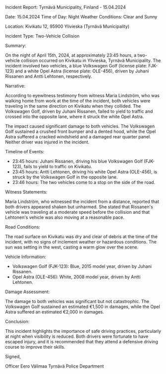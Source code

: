 Incident Report: Tyrnävä Municipality, Finland - 15.04.2024

Date: 15.04.2024
Time of Day: Night
Weather Conditions: Clear and Sunny

Location: Kivikatu 12, 95900 Ylivieska (Tyrnävä Municipality)

Incident Type: Two-Vehicle Collision

Summary:

On the night of April 15th, 2024, at approximately 23:45 hours, a two-vehicle collision occurred on Kivikatu in Ylivieska, Tyrnävä Municipality. The incident involved two vehicles, a blue Volkswagen Golf (license plate: FJK-123) and a white Opel Astra (license plate: OLE-456), driven by Juhani Rissanen and Antti Lehtonen, respectively.

Narrative:

According to eyewitness testimony from witness Maria Lindström, who was walking home from work at the time of the incident, both vehicles were traveling in the same direction on Kivikatu when they collided. The Volkswagen Golf, driven by Juhani Rissanen, failed to yield to traffic and crossed into the opposite lane, where it struck the white Opel Astra.

The impact caused significant damage to both vehicles. The Volkswagen Golf sustained a crushed front bumper and a dented hood, while the Opel Astra suffered a cracked windshield and a damaged rear quarter panel. Neither driver was injured in the incident.

Timeline of Events:

* 23:45 hours: Juhani Rissanen, driving his blue Volkswagen Golf (FJK-123), fails to yield to traffic on Kivikatu.
* 23:45 hours: Antti Lehtonen, driving his white Opel Astra (OLE-456), is struck by the Volkswagen Golf in the opposite lane.
* 23:46 hours: The two vehicles come to a stop on the side of the road.

Witness Statements:

Maria Lindström, who witnessed the incident from a distance, reported that both drivers appeared shaken but unharmed. She stated that Rissanen's vehicle was traveling at a moderate speed before the collision and that Lehtonen's vehicle was also moving at a reasonable pace.

Road Conditions:

The road surface on Kivikatu was dry and clear of debris at the time of the incident, with no signs of inclement weather or hazardous conditions. The sun was setting in the west, casting a warm glow over the scene.

Vehicle Information:

* Volkswagen Golf (FJK-123): Blue, 2015 model year, driven by Juhani Rissanen.
* Opel Astra (OLE-456): White, 2008 model year, driven by Antti Lehtonen.

Damage Assessment:

The damage to both vehicles was significant but not catastrophic. The Volkswagen Golf sustained an estimated €1,500 in damages, while the Opel Astra suffered an estimated €2,000 in damages.

Conclusion:

This incident highlights the importance of safe driving practices, particularly at night when visibility is reduced. Both drivers were fortunate to have escaped injury, and it is recommended that they attend a defensive driving course to improve their skills.

Signed,

Officer Eero Välimaa
Tyrnävä Police Department
